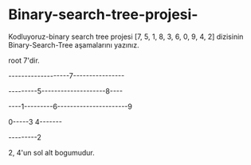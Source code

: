 # Binary-search-tree-projesi-
Kodluyoruz-binary search tree projesi 
[7, 5, 1, 8, 3, 6, 0, 9, 4, 2] dizisinin Binary-Search-Tree aşamalarını yazınız.

root 7'dir.

-------------------7----------------

---------5--------------------8----

----1---------6----------------------9

0-----3  4-------

---------2

2,  4'un sol alt bogumudur.        
